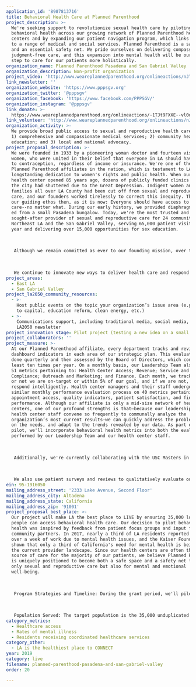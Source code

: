 ```yaml
---
application_id: '8987813716'
title: Behavioral Health Care at Planned Parenthood
project_description: >-
  We're seeking support to revolutionize sexual health care by piloting
  behavioral health across our growing network of Planned Parenthood health
  centers and by expanding our patient navigation program, which links patients
  to a range of medical and social services. Planned Parenthood is a safe space
  and an essential safety net. We pride ourselves on delivering compassionate,
  judgment-free care, and this expansion into mental health will be our next
  step to care for our patients more holistically.
organization_name: Planned Parenthood Pasadena and San Gabriel Valley
organization_description: Non-profit organization
project_video: 'http://www.weareplannedparenthood.org/onlineactions/nJT69mwMk0SfsDltv9tFnA2'
link_newsletter: ''
organization_website: 'https://www.pppsgv.org'
organization_twitter: '@pppsgv'
organization_facebook: 'https://www.facebook.com/PPPSGV/'
organization_instagram: '@pppsgv'
link_donate: >-
  https://www.weareplannedparenthood.org/onlineactions/-1TJt9FXXE--vl0dHnHSFQ2?sourceid=1000065&affiliateID=090090&_ga=2.204750736.1413886104.1552425639-2024363711.1549414005&_gac=1.214389989.1551472347.Cj0KCQiAzePjBRCRARIsAGkrSm6Q0-ejXJY6kBcKKc_0y73P89ytn0AEEp6DIo19hbGDu3Yvhp5-5CUaAh4vEALw_wcB
link_volunteer: 'http://www.weareplannedparenthood.org/onlineactions/nJT69mwMk0SfsDltv9tFnA2'
organization_activity: >-
  We provide broad public access to sexual and reproductive health care through
  1) comprehensive and compassionate medical services; 2) community health
  education; and 3) local and national advocacy.
project_proposal_description: >-
  We were founded in 1933 by a pioneering woman doctor and fourteen visionary
  women, who were united in their belief that everyone in LA should have access
  to contraception, regardless of income or insurance. We're one of the oldest
  Planned Parenthood affiliates in the nation, which is testament to LA's
  longstanding dedication to women's rights and public health. When our first
  health center opened 85 years ago, dozens of publicly funded clinics across
  the city had shuttered due to the Great Depression. Indigent women and
  families all over LA County had been cut off from sexual and reproductive
  care, and our founders worked tirelessly to correct this inequity. This was
  our guiding ethos then, as it is now: Everyone should have access to health
  care--no matter what. During our early history, we provided diaphragms and sex
  ed from a small Pasadena bungalow. Today, we're the most trusted and
  sought-after provider of sexual and reproductive care for 24 communities in
  Northeast LA and the San Gabriel Valley, serving 65,000 patient visits each
  year and delivering over 15,000 opportunities for sex education. 
   
   
   
   Although we remain committed as ever to our founding mission, over the past eight decades, we've evolved our medical services to deliver more comprehensive, compassionate, and first-rate health care. For instance, in 1961, less than a year after oral contraceptives received FDA-approval, women across the San Gabriel Valley could access the pill with revolutionary ease, not only at our health centers but also through community partnerships we forged with libraries, grocery stores, and even churches.
   
   
   
   We continue to innovate new ways to deliver health care and respond to patient and public health needs. In doing so, we're breaking down structural barriers to accessing care by making it more timely, relevant, and equitable for all people. In recent history, we've made strides to deliver more inclusive care for our LGBTQ+ patients. Last year, we became the only public provider of PEP/PrEP HIV-prevention medicine in our service area, and this year, we launched trans care, including hormone therapy. For this work, we were recently awarded the Health Care Innovation Award from the national Planned Parenthood federation.
project_areas:
  - East LA
  - San Gabriel Valley
project_la2050_community_resources:
  - >-
    Host public events on the topic your organization’s issue area (e.g. access
    to capital, education reform, clean energy, etc.) 
  - >-
    Communications support, including traditional media, social media, and
    LA2050 newsletter
project_innovation_stage: Pilot project (testing a new idea on a small scale to prove feasibility)
project_collaborators: ''
project_measure: >-
  At our Planned Parenthood affiliate, every department tracks and reviews
  dashboard indicators in each area of our strategic plan. This evaluation is
  done quarterly and then assessed by the Board of Directors, which convenes at
  least ten times per year. On a monthly basis, our Leadership Team also reviews
  51 metrics pertaining to: Health Center Access; Revenue; Service and Quality;
  Compliance; Outreach and Marketing; and Finance. Each month, we track whether
  or not we are on-target or within 5% of our goal, and if we are not, we
  respond intelligently. Health center managers and their staff undergo a
  similar monthly performance evaluation process on 40 metrics pertaining to:
  appointment access, quality indicators, patient satisfaction, and financial
  performance. Although our affiliate is only a mid-size network of health
  centers, one of our profound strengths is that—because our leadership and
  health center staff convene so frequently to communally analyze the
  organization’s most current results—we can quickly address the problems, act
  on the needs, and adapt to the trends revealed by our data. As part of this
  pilot, we'll incorporate behavioral health metrics into both the evaluations
  performed by our Leadership Team and our health center staff. 
   
   
   
   Additionally, we're currently collaborating with the USC Masters in Social Work program to develop an evaluative tool to define and track outcomes related to our expanded patient navigation work. This evaluative tool will be incorporated before the end of 2019 and will enable us to better assess our ability to successfully hand-off patients to both external health care and social service providers. 
   
   
   
   We also use patient surveys and reviews to qualitatively evaluate our services and our health centers, and we frequently engage patients in focus groups and maintain an active patient advisory council.
ein: 95-1916050
mailing_address_street: '2333 Lake Avenue, Second Floor'
mailing_address_city: Altadena
mailing_address_state: California
mailing_address_zip: '91001'
project_proposal_best_place: >-
  Our project will make LA the best place to LIVE by ensuring 35,000 local
  people can access behavioral health care. Our decision to pilot behavioral
  health was inspired by feedback from patient focus groups and input from
  community partners. In 2017, nearly a third of LA residents reported missing
  over a week of work due to mental health issues, and the Kaiser Foundation has
  shown that only a third of California's need for mental health is being met by
  the current provider landscape. Since our health centers are often the only
  source of care for the majority of our patients, we believe Planned Parenthood
  is uniquely positioned to become both a safe space and a safety net for not
  only sexual and reproductive care but also for mental and emotional
  well-being. 
   
   
   
   Program Strategies and Timeline: During the grant period, we'll pilot a two-phased approach to launch behavioral health. Throughout 2019, we'll screen all adult patients for depression and anxiety, provide direct interventions, and offer warm hand-offs to our referral partners. This pilot will provide the data to develop a long-term service delivery plan that responds to local gaps in care. We'll also test innovative interventions, such as offering patients drop-in support groups for symptoms-based issues like grief or shame and linking patients to licensed clinical social workers via telehealth. During this period, we'll expand our referral network and continue to develop our patient navigation program, so that we can successfully connect patients into counseling as well as to a range of support services that can directly address other social determinants of health, including housing/food insecurity and substance abuse. At the grant end, we'll enter the second phase, offering in-network, ongoing counseling sessions for all patients. 
   
   
   
   Population Served: The target population is the 35,000 unduplicated patients we serve each year from our four sites in Pasadena, Eagle Rock, Alhambra, and Glendora. We're opening three new health centers in the next three years, first in Baldwin Park, then in Glendale and Highland Park, and LA2050 support will provide for these future patients as well. Our typical patient is a young woman seeking birth control. Despite this trend, over 13% of our patients are men, and 12% are over the age of 35. Our service area houses one-fifth of LA County’s population and is one of the most ethnically and racially diverse areas in the country. Over 50% of our patients identify as Hispanic/Latinx. In terms of race, 52% of our patients are White (including Hispanic); 25% Multiracial; 16% Asian/Pacific Islander; 6% Black; and 1% Other. Cities in our service area feature some of the highest income inequality in the state, and this disparity creates barriers to care. In the last year, 92% of our patients lived at 200% or below the Federal Poverty Level and 66% lived at 100% or below. For a family of four, living at 100% the poverty level translates to less than $25,750 a year.
category_metrics:
  - Healthcare access
  - Rates of mental illness
  - Residents receiving coordinated healthcare services
category_other:
  - LA is the healthiest place to CONNECT
year: 2019
category: live
filename: planned-parenthood-pasadena-and-san-gabriel-valley
order: 20

---
```

